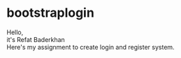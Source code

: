 # bootstraplogin
Hello,  
it's Refat Baderkhan  
Here's my assignment to create login and register system.
